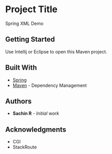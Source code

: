 # Project Title

Spring XML Demo

## Getting Started

Use Intellij or Eclipse to open this Maven project.

## Built With

* [Spring](https://spring.io/docs) 
* [Maven](https://maven.apache.org/) - Dependency Management


## Authors

* **Sachin R** - *Initial work* 

## Acknowledgments

* CGI
* StackRoute

